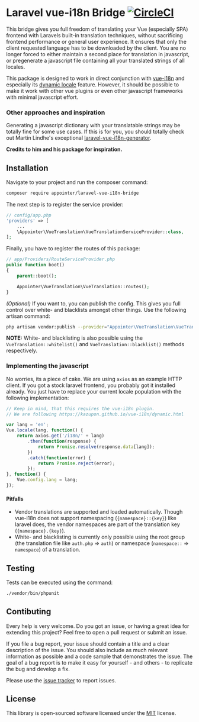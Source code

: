 # Laravel vue-i18n Bridge [![CircleCI](https://circleci.com/gh/appointer/laravel-vue-i18n-bridge.svg?style=svg)](https://circleci.com/gh/appointer/laravel-vue-i18n-bridge)

This bridge gives you full freedom of translating your Vue (especially SPA) frontend with Laravels built-in translation techniques,
without sacrificing frontend performance or general user experience. It ensures that only the client requested language has to be downloaded 
by the client. You are no longer forced to either maintain a second place for translation in javascript, or pregenerate a javascript file
containing all your translated strings of all locales.

This package is designed to work in direct conjunction with [vue-i18n](https://github.com/kazupon/vue-i18n) and especially its 
[dynamic locale](https://kazupon.github.io/vue-i18n/dynamic.html) feature. However, it should be possible to make it work with other vue plugins or
even other javascript frameworks with minimal javascript effort.

### Other approaches and inspiration

Generating a javascript dictionary with your translatable strings may be totally fine for some use cases. If this is for you, you should totally check
out Martin Lindhe's exceptional [laravel-vue-i18n-generator](https://github.com/martinlindhe/laravel-vue-i18n-generator). 

**Credits to him and his package for inspiration.**

## Installation

Navigate to your project and run the composer command:

```bash
composer require appointer/laravel-vue-i18n-bridge
```

The next step is to register the service provider:

```php
// config/app.php
'providers' => [
    ...
    \Appointer\VueTranslation\VueTranslationServiceProvider::class,
];
```

Finally, you have to register the routes of this package:

```php
// app/Providers/RouteServiceProvider.php
public function boot()
{
    parent::boot();

    Appointer\VueTranslation\VueTranslation::routes();
}
```

*(Optional)* If you want to, you can publish the config. This gives you full control over white- and blacklists amongst other things. 
Use the following artisan command:

```bash
php artisan vendor:publish --provider="Appointer\VueTranslation\VueTranslationServiceProvider::class" --tag="config"
```

**NOTE:** White- and blacklisting is also possible using the `VueTranslation::whitelist()` and `VueTranslation::blacklist()` methods respectively.

### Implementing the javascript

No worries, its a piece of cake. We are using `axios` as an example HTTP client. If you got a stock laravel frontend, 
you probably got it installed already. You just have to replace your current locale population with the following implementation:

```javascript
// Keep in mind, that this requires the vue-i18n plugin.
// We are following https://kazupon.github.io/vue-i18n/dynamic.html

var lang = 'en';
Vue.locale(lang, function() {
    return axios.get('/i18n/' + lang)
        .then(function(response) {
            return Promise.resolve(response.data[lang]);
        })
        .catch(function(error) {
            return Promise.reject(error);
        });
}, function() {
    Vue.config.lang = lang;
});
```

#### Pitfalls

* Vendor translations are supported and loaded automatically. Though vue-i18n does not support namespacing (`{namespace}::{key}`) like laravel does,
the vendor namespaces are part of the translation key (`{namespace}.{key}`).
* White- and blacklisting is currently only possible using the root group (the translation file like `auth.php` => `auth`) or namespace
(`namespace::` => `namespace`) of a translation. 

## Testing

Tests can be executed using the command:

```bash
./vendor/bin/phpunit
```

## Contibuting

Every help is very welcome. Do you got an issue, or having a great idea for extending this project? 
Feel free to open a pull request or submit an issue.

If you file a bug report, your issue should contain a title and a clear description of the issue. You should also include as much relevant 
information as possible and a code sample that demonstrates the issue. The goal of a bug report is to make it easy for yourself - and others - 
to replicate the bug and develop a fix.

Please use the [issue tracker](https://github.com/appointer/laravel-vue-i18n-bridge/issues) to report issues.

## License

This library is open-sourced software licensed under the [MIT](https://github.com/appointer/laravel-vue-i18n-bridge/blob/master/LICENSE.md) license.

